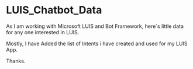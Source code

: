 # LUIS_Chatbot_Data
As I am working with Microsoft LUIS and Bot Framework, here`s little data for any one interested in LUIS.

Mostly, I have Added the list of Intents i have created and used for my LUIS App.


Thanks.
